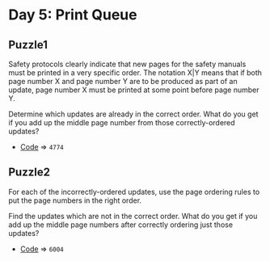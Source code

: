# Day 5: Print Queue

## Puzzle1
Safety protocols clearly indicate that new pages for the safety manuals must be printed in a very specific order. The notation X|Y means that if both page number X and page number Y are to be produced as part of an update, page number X must be printed at some point before page number Y.

Determine which updates are already in the correct order. What do you get if you add up the middle page number from those correctly-ordered updates?

* [Code](./puzzle1.py) => `4774`

## Puzzle2
For each of the incorrectly-ordered updates, use the page ordering rules to put the page numbers in the right order.

Find the updates which are not in the correct order. What do you get if you add up the middle page numbers after correctly ordering just those updates?

* [Code](./puzzle2.py) => `6004`
